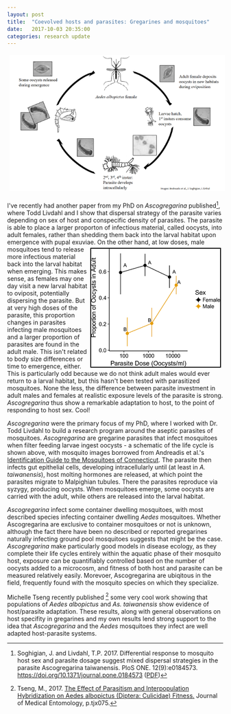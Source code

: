 ```yaml
---
layout: post
title:  "Coevolved hosts and parasites: Gregarines and mosquitoes"
date:   2017-10-03 20:35:00
categories: research update
---
```

<center>
<img src="https://raw.githubusercontent.com/jsoghigian/jsoghigian.github.io/master/images/asco_cycle.png" style="margin:5px 5px 5px 5px"> 
</center>
  
I've recently had another paper from my PhD on _Ascogregarina_ published[^1], where Todd Livdahl and I show that dispersal strategy of the parasite varies depending on sex of host and conspecific density of parasites.  The parasite is able to place a larger proporton of infectious material, called oocysts, into adult females, rather than shedding them back into the larval habitat upon emergence with pupal exuviae. <img align="right" src="https://github.com/jsoghigian/jsoghigian.github.io/blob/master/images/para_oocysts.png?raw=true" style="border:2px solid black;margin:5px 5px 5px 5px">  On the other hand, at low doses, male mosquitoes tend to release more infectious material back into the larval habitat when emerging.  This makes sense, as females may one day visit a new larval habitat to oviposit, potentially dispersing the parasite. But at very high doses of the parasite, this proportion changes in parasites infecting male mosquitoes and a larger proportion of parasites are found in the adult male.  This isn't related to body size differences or time to emergence, either.  This is particularly odd because we do not think adult males would ever return to a larval habitat, but this hasn't been tested with parasitized mosquitoes.  None the less, the difference between parasite investment in adult males and females at realistic exposure levels of the parasite is strong. _Ascogregarina_ thus show a remarkable adaptation to host, to the point of responding to host sex.  Cool!

_Ascogregarina_ were the primary focus of my PhD, where I worked with Dr. Todd Livdahl to build a research program around the aseptic parasites of mosquitoes.  _Ascogregarina_ are gregarine parasites that infect mosquitoes when filter feeding larvae ingest oocysts - a schematic of the life cycle is shown above, with mosquito images borrowed from Andreadis et al.'s [Identification Guide to the Mosquitoes of Connecticut](http://www.ct.gov/caes/lib/caes/documents/publications/bulletins/b966b996.pdf).  The parasite then infects gut epithelial cells, developing intracellularly until (at least in _A. taiwanensis_), host molting hormones are released, at which point the parasites migrate to Malpighian tubules.  There the parasites reproduce via syzygy, producing oocysts.  When mosquitoes emerge, some oocysts are carried with the adult, while others are released into the larval habitat. 

_Ascogregarina_ infect some container dwelling mosquitoes, with most described species infecting container dwelling _Aedes_ mosquitoes.  Whether Ascogregarina are exclusive to container mosquitoes or not is unknown, although the fact there have been no described or reported gregarines naturally infecting ground pool mosquitoes suggests that might be the case. _Ascogregarina_ make particularly good models in disease ecology, as they complete their life cycles entirely within the aquatic phase of their mosquito host, exposure can be quantifiably controlled based on the number of oocysts added to a microcosm, and fitness of both host and parasite can be measured relatively easily.  Morevoer, Ascogregarina are ubiqitous in the field, frequently found with the mosquito species on which they specialize. 

Michelle Tseng recently published [^2] some very cool work showing that populations of _Aedes albopictus_ and _As. taiwanensis_ show evidence of host/parasite adaptation.  These results, along with general observations on host specifity in gregarines and my own results lend strong support to the idea that _Ascogregarina_ and the _Aedes_ mosquitoes they infect are well adapted host-parasite systems.

[^1]: Soghigian, J. and Livdahl, T.P. 2017. Differential response to mosquito host sex and parasite dosage suggest mixed dispersal strategies in the parasite Ascogregarina taiwanensis. PloS ONE. 12(9):e0184573. https://doi.org/10.1371/journal.pone.0184573 ([PDF](http://journals.plos.org/plosone/article/file?id=10.1371/journal.pone.0184573&type=printable))  
[^2]: Tseng, M., 2017. [The Effect of Parasitism and Interpopulation Hybridization on Aedes albopictus (Diptera: Culicidae) Fitness.](https://academic.oup.com/jme/article-abstract/54/5/1236/3737813/The-Effect-of-Parasitism-and-Interpopulation?redirectedFrom=fulltext) Journal of Medical Entomology, p.tjx075.
